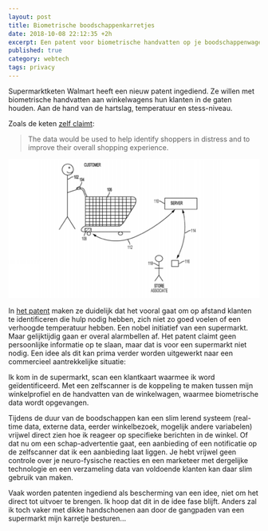 ```yaml
---
layout: post
title: Biometrische boodschappenkarretjes
date: 2018-10-08 22:12:35 +2h
excerpt: Een patent voor biometrische handvatten op je boodschappenwagen. Wat kán er mis gaan...
published: true
category: webtech
tags: privacy
---
```

Supermarktketen Walmart heeft een nieuw patent ingediend. Ze willen met biometrische handvatten aan winkelwagens hun klanten in de gaten houden. Aan de hand van de hartslag, temperatuur en stess-niveau. 

Zoals de keten [zelf claimt](https://www.cbinsights.com/research/walmart-patent-biometric-shopping-cart/): 

>The data would be used to help identify shoppers in distress and to improve their overall shopping experience.

![](../images/walmart-biometric-patent.png)

In [het patent](http://pdfaiw.uspto.gov/.aiw?docid=20180240554&PageNum=1&&IDKey=F4F1B5839ACE&HomeUrl=http://appft.uspto.gov/netacgi/nph-Parser?Sect1=PTO1%2526Sect2=HITOFF%2526d=PG01%2526p=1%2526u=/netahtml/PTO/srchnum.html%2526r=1%2526f=G%2526l=50%2526s1=20180240554%2526OS=%2526RS) maken ze duidelijk dat het vooral gaat om op afstand klanten te identificeren die hulp nodig hebben, zich niet zo goed voelen of een verhoogde temperatuur hebben. Een nobel initiatief van een supermarkt. Maar gelijktijdig gaan er overal alarmbellen af. Het patent claimt geen persoonlijke informatie op te slaan, maar dat is voor een supermarkt niet nodig. 
Een idee als dit kan prima verder worden uitgewerkt naar een commercieel aantrekkelijke situatie: 

Ik kom in de supermarkt, scan een klantkaart waarmee ik word geïdentificeerd. Met een zelfscanner is de koppeling te maken tussen mijn winkelprofiel en de handvatten van de winkelwagen, waarmee biometrische data wordt opgevangen. 

Tijdens de duur van de boodschappen kan een slim lerend systeem (real-time data, externe data, eerder winkelbezoek, mogelijk andere variabelen) vrijwel direct zien hoe ik reageer op specifieke berichten in de winkel. Of dat nu om een schap-advertentie gaat, een aanbieding of een notificatie op de zelfscanner dat ik een aanbieding laat liggen.
Je hebt vrijwel geen controle over je neuro-fysische reacties en een marketeer met dergelijke technologie en een verzameling data van voldoende klanten kan daar slim gebruik van maken. 

Vaak worden patenten ingediend als bescherming van een idee, niet om het direct tot uitvoer te brengen. Ik hoop dat dit in de idee fase blijft. Anders zal ik toch vaker met dikke handschoenen aan door de gangpaden van een supermarkt mijn karretje besturen...